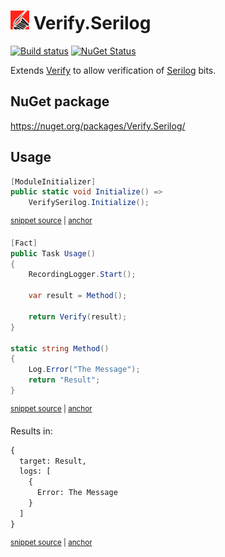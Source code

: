 # <img src="/src/icon.png" height="30px"> Verify.Serilog

[![Build status](https://ci.appveyor.com/api/projects/status/bgvkfjn26l5b4kba?svg=true)](https://ci.appveyor.com/project/SimonCropp/verify-serilog)
[![NuGet Status](https://img.shields.io/nuget/v/Verify.Serilog.svg)](https://www.nuget.org/packages/Verify.Serilog/)

Extends [Verify](https://github.com/VerifyTests/Verify) to allow verification of [Serilog](https://serilog.net/) bits.



## NuGet package

https://nuget.org/packages/Verify.Serilog/


## Usage

<!-- snippet: Enable -->
<a id='snippet-enable'></a>
```cs
[ModuleInitializer]
public static void Initialize() =>
    VerifySerilog.Initialize();
```
<sup><a href='/src/Tests/ModuleInitializer.cs#L3-L9' title='Snippet source file'>snippet source</a> | <a href='#snippet-enable' title='Start of snippet'>anchor</a></sup>
<!-- endSnippet -->

<!-- snippet: Usage -->
<a id='snippet-usage'></a>
```cs
[Fact]
public Task Usage()
{
    RecordingLogger.Start();

    var result = Method();

    return Verify(result);
}

static string Method()
{
    Log.Error("The Message");
    return "Result";
}
```
<sup><a href='/src/Tests/Tests.cs#L8-L26' title='Snippet source file'>snippet source</a> | <a href='#snippet-usage' title='Start of snippet'>anchor</a></sup>
<!-- endSnippet -->

Results in:

<!-- snippet: Tests.Usage.verified.txt -->
<a id='snippet-Tests.Usage.verified.txt'></a>
```txt
{
  target: Result,
  logs: [
    {
      Error: The Message
    }
  ]
}
```
<sup><a href='/src/Tests/Tests.Usage.verified.txt#L1-L8' title='Snippet source file'>snippet source</a> | <a href='#snippet-Tests.Usage.verified.txt' title='Start of snippet'>anchor</a></sup>
<!-- endSnippet -->
